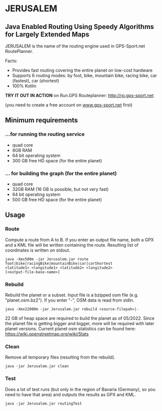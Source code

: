 # JERUSALEM

## Java Enabled Routing Using Speedy Algorithms for Largely Extended Maps 

JERUSALEM is the name of the routing engine used in GPS-Sport.net RoutePlanner.

Facts:

* Provides fast routing covering the entire planet on low-cost hardware
* Supports 6 routing modes: by foot, bike, mountain bike, racing bike, car (fastest), car (shortest)
* 100% Kotlin

**TRY IT OUT IN ACTION** on Run.GPS Routeplanner: <http://rp.gps-sport.net>

(you need to create a free account on www.gps-sport.net first)

## Minimum requirements 
### ...for running the routing service 

* quad core
* 8GB RAM
* 64 bit operating system
* 300 GB free HD space (for the entire planet)

### ... for building the graph (for the entire planet)

* quad core
* 32GB RAM (16 GB is possible, but not very fast)
* 64 bit operating system
* 500 GB free HD space (for the entire planet)


## Usage

### Route

Compute a route from A to B. If you enter an output file name, both a GPX and a KML file will be written containing the route. Resulting list of coordinates is written on stdout.

````
java -Xmx500m -jar Jerusalem.jar route 
foot|bike|racingBike|mountainBike|car|carShortest 
<latitude1> <longitude1> <latitude2> <longitude2> 
[<output-file-base-name>]
````

### Rebuild

Rebuild the planet or a subset. Input file is a bzipped osm file (e.g. "planet.osm.bz2"). If you enter "-", OSM data is read from stdin.

```
java -Xmx22000m -jar Jerusalem.jar rebuild <source-filepah>|- 
```

22 GB of heap space are required to build the planet as of 05/2022. Since the planet file is getting bigger and bigger, more will be required with later planet versions. Current planet osm statistics can be found here: https://wiki.openstreetmap.org/wiki/Stats

### Clean

Remove all temporary files (resulting from the rebuild).

```
java -jar Jerusalem.jar clean
```

### Test

Does a lot of test runs (but only in the region of Bavaria (Germany), so you need to have that area) and outputs the results as GPX and KML.

```
java -jar Jerusalem.jar routingTest
```

